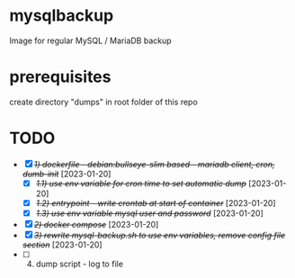 # mysqlbackup
Image for regular MySQL / MariaDB backup

# prerequisites

create directory "dumps" in root folder of this repo

# TODO 
* [X] ~~*1) dockerfile - debian:bullseye-slim based - mariadb client, cron, dumb-init*~~ [2023-01-20]
  * [X] ~~*1.1) use env variable for cron time to set automatic dump*~~ [2023-01-20]
  * [X] ~~*1.2) entrypoint - write crontab at start of container*~~ [2023-01-20]
  * [X] ~~*1.3) use env variable mysql user and password*~~ [2023-01-20]
* [X] ~~*2) docker compose*~~ [2023-01-20]
* [X] ~~*3) rewrite mysql-backup.sh to use env variables, remove config file section*~~ [2023-01-20]
* [ ] 4) dump script - log to file